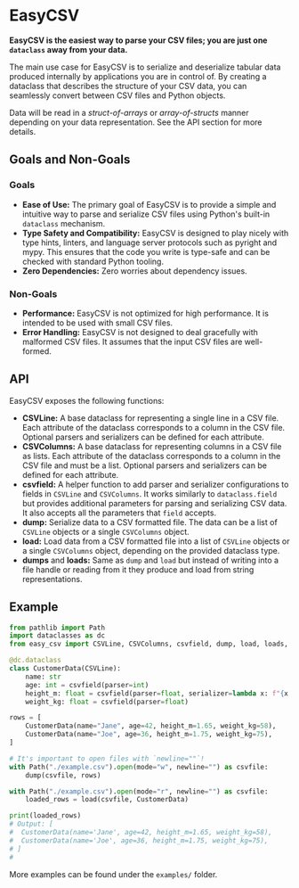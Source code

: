 # EasyCSV

**EasyCSV is the easiest way to parse your CSV files; you are just one
`dataclass` away from your data.**

The main use case for EasyCSV is to serialize and deserialize tabular data
produced internally by applications you are in control of. By creating a
dataclass that describes the structure of your CSV data, you can seamlessly
convert between CSV files and Python objects.

Data will be read in a _struct-of-arrays_ or _array-of-structs_ manner
depending on your data representation. See the API section for more details.

## Goals and Non-Goals

### Goals
- **Ease of Use:** The primary goal of EasyCSV is to provide a simple and
intuitive way to parse and serialize CSV files using Python's built-in
`dataclass` mechanism.
- **Type Safety and Compatibility:** EasyCSV is designed to play nicely with
type hints, linters, and language server protocols such as pyright and mypy.
This ensures that the code you write is type-safe and can be checked with
standard Python tooling.
- **Zero Dependencies:** Zero worries about dependency issues.

### Non-Goals
- **Performance:** EasyCSV is not optimized for high performance. It is
intended to be used with small CSV files.
- **Error Handling:** EasyCSV is not designed to deal gracefully with malformed
CSV files. It assumes that the input CSV files are well-formed.

## API

EasyCSV exposes the following functions:

- **CSVLine:** A base dataclass for representing a single line in a CSV file.
Each attribute of the dataclass corresponds to a column in the CSV file.
Optional parsers and serializers can be defined for each attribute.
- **CSVColumns:** A base dataclass for representing columns in a CSV file as
lists. Each attribute of the dataclass corresponds to a column in the CSV file
and must be a list. Optional parsers and serializers can be defined for each
attribute.
- **csvfield:** A helper function to add parser and serializer configurations
to fields in `CSVLine` and `CSVColumns`. It works similarly to
`dataclass.field` but provides additional parameters for parsing and
serializing CSV data. It also accepts all the parameters that `field` accepts.
- **dump:** Serialize data to a CSV formatted file. The data can be a list of
`CSVLine` objects or a single `CSVColumns` object.
- **load:** Load data from a CSV formatted file into a list of `CSVLine`
objects or a single `CSVColumns` object, depending on the provided dataclass
type.
- **dumps** and **loads:** Same as `dump` and `load` but instead of writing
into a file handle or reading from it they produce and load from string
representations.

## Example

```python
from pathlib import Path
import dataclasses as dc
from easy_csv import CSVLine, CSVColumns, csvfield, dump, load, loads, dumps

@dc.dataclass
class CustomerData(CSVLine):
    name: str
    age: int = csvfield(parser=int)
    height_m: float = csvfield(parser=float, serializer=lambda x: f"{x:.2f}")
    weight_kg: float = csvfield(parser=float)

rows = [
    CustomerData(name="Jane", age=42, height_m=1.65, weight_kg=58),
    CustomerData(name="Joe", age=36, height_m=1.75, weight_kg=75),
]

# It's important to open files with `newline=""`!
with Path("./example.csv").open(mode="w", newline="") as csvfile:
    dump(csvfile, rows)

with Path("./example.csv").open(mode="r", newline="") as csvfile:
    loaded_rows = load(csvfile, CustomerData)

print(loaded_rows)
# Output: [
#  CustomerData(name='Jane', age=42, height_m=1.65, weight_kg=58),
#  CustomerData(name='Joe', age=36, height_m=1.75, weight_kg=75),
# ]
#
```

More examples can be found under the `examples/` folder.
